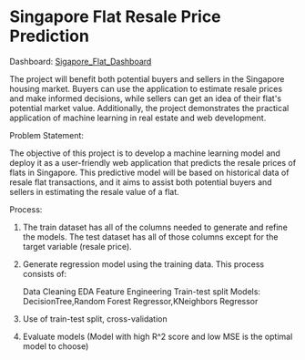 # Singapore Flat Resale Price Prediction

Dashboard: [Sigapore_Flat_Dashboard](https://singapore-falt-resale-price-prediction.onrender.com)

The project will benefit both potential buyers and sellers in the Singapore housing market. Buyers can use the application to estimate resale prices and make informed decisions, while sellers can get an idea of their flat's potential market value. Additionally, the project demonstrates the practical application of machine learning in real estate and web development.

Problem Statement:

The objective of this project is to develop a machine learning model and deploy it as a user-friendly web application that predicts the resale prices of flats in Singapore. This predictive model will be based on historical data of resale flat transactions, and it aims to assist both potential buyers and sellers in estimating the resale value of a flat.

Process:

1. The train dataset has all of the columns needed to generate and refine the models. The test dataset has all of those columns except for the target variable (resale price).

2. Generate regression model using the training data. This process consists of:

    Data Cleaning
    EDA
    Feature Engineering
    Train-test split
    Models: DecisionTree,Random Forest Regressor,KNeighbors Regressor

3. Use of train-test split, cross-validation
4. Evaluate models (Model with high R^2 score and low MSE is the optimal model to choose)
